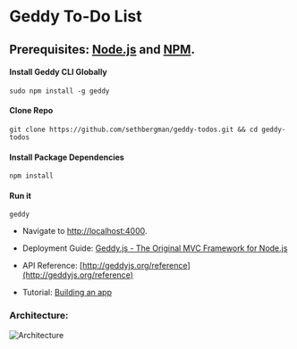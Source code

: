 # Geddy To-Do List

## Prerequisites: [Node.js](https://nodejs.org/) and [NPM](https://www.npmjs.com/package/npm#super-easy-install).

#### Install Geddy CLI Globally
```
sudo npm install -g geddy
```
#### Clone Repo
```
git clone https://github.com/sethbergman/geddy-todos.git && cd geddy-todos
```
#### Install Package Dependencies
```
npm install
```
#### Run it
```
geddy
```
* Navigate to [http://localhost:4000](http://localhost:4000).

* Deployment Guide:
[Geddy.js - The Original MVC Framework for Node.js](http://geddyjs.org/guide#deployment/)

* API Reference:
[http://geddyjs.org/reference](http://geddyjs.org/reference)

* Tutorial:
[Building an app](http://geddyjs.org/tutorial#building_an_app)

### Architecture:

![Architecture](https://assets.digitalocean.com/articles/Geddy.JS/1.jpg)

